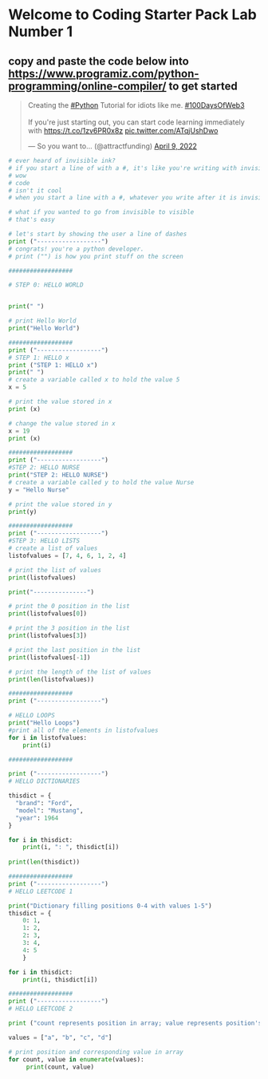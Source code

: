# Welcome to Coding Starter Pack Lab Number 1
## copy and paste the code below into https://www.programiz.com/python-programming/online-compiler/ to get started

<blockquote class="twitter-tweet"><p lang="en" dir="ltr">Creating the <a href="https://twitter.com/hashtag/Python?src=hash&amp;ref_src=twsrc%5Etfw">#Python</a> Tutorial for idiots like me. <a href="https://twitter.com/hashtag/100DaysOfWeb3?src=hash&amp;ref_src=twsrc%5Etfw">#100DaysOfWeb3</a><br><br>If you&#39;re just starting out, you can start code learning immediately with <a href="https://t.co/1zv6PR0x8z">https://t.co/1zv6PR0x8z</a> <a href="https://t.co/ATqjUshDwo">pic.twitter.com/ATqjUshDwo</a></p>&mdash; So you want to... (@attractfunding) <a href="https://twitter.com/attractfunding/status/1512825132066263041?ref_src=twsrc%5Etfw">April 9, 2022</a></blockquote> <script async src="https://platform.twitter.com/widgets.js" charset="utf-8"></script>

```python
# ever heard of invisible ink?
# if you start a line of with a #, it's like you're writing with invisible ink
# wow
# code
# isn't it cool
# when you start a line with a #, whatever you write after it is invisible to the user

# what if you wanted to go from invisible to visible
# that's easy

# let's start by showing the user a line of dashes
print ("------------------")
# congrats! you're a python developer.
# print ("") is how you print stuff on the screen

##################

# STEP 0: HELLO WORLD


print(" ")

# print Hello World
print("Hello World")

##################
print ("------------------")
# STEP 1: HELLO x
print ("STEP 1: HELLO x")
print(" ")
# create a variable called x to hold the value 5
x = 5

# print the value stored in x
print (x)

# change the value stored in x
x = 19
print (x)

##################
print ("------------------")
#STEP 2: HELLO NURSE
print("STEP 2: HELLO NURSE")
# create a variable called y to hold the value Nurse
y = "Hello Nurse"

# print the value stored in y
print(y)

##################
print ("------------------")
#STEP 3: HELLO LISTS
# create a list of values
listofvalues = [7, 4, 6, 1, 2, 4]

# print the list of values
print(listofvalues)

print("---------------")

# print the 0 position in the list
print(listofvalues[0])

# print the 3 position in the list
print(listofvalues[3])

# print the last position in the list
print(listofvalues[-1])

# print the length of the list of values
print(len(listofvalues))

##################
print ("------------------")

# HELLO LOOPS
print("Hello Loops")
#print all of the elements in listofvalues
for i in listofvalues:
    print(i)

##################

print ("------------------")
# HELLO DICTIONARIES

thisdict = {
  "brand": "Ford",
  "model": "Mustang",
  "year": 1964
}

for i in thisdict:
    print(i, ": ", thisdict[i])
    
print(len(thisdict))

##################
print ("------------------")
# HELLO LEETCODE 1

print("Dictionary filling positions 0-4 with values 1-5")
thisdict = {
    0: 1,
    1: 2,
    2: 3,
    3: 4,
    4: 5
    }

for i in thisdict:
    print(i, thisdict[i])

##################
print ("------------------")
# HELLO LEETCODE 2

print ("count represents position in array; value represents position's stored value")

values = ["a", "b", "c", "d"]

# print position and corresponding value in array
for count, value in enumerate(values):
     print(count, value)
```
